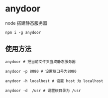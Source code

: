 # anydoor
node 搭建静态服务器

```
npm i -g anydoor
```

## 使用方法

```
anydoor # 把当前文件夹当成静态服务器

anydoor -p 8080 # 设置端口号为8080

anydoor -h localhost # 设置 host 为 localhost

anydoor -d  /usr # 设置根目录为 /usr
```
